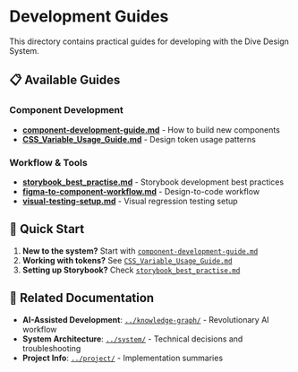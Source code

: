 # Development Guides

This directory contains practical guides for developing with the Dive Design System.

## 📋 **Available Guides**

### **Component Development**
- **[component-development-guide.md](./component-development-guide.md)** - How to build new components
- **[CSS_Variable_Usage_Guide.md](./CSS_Variable_Usage_Guide.md)** - Design token usage patterns

### **Workflow & Tools**
- **[storybook_best_practise.md](./storybook_best_practise.md)** - Storybook development best practices
- **[figma-to-component-workflow.md](./figma-to-component-workflow.md)** - Design-to-code workflow
- **[visual-testing-setup.md](./visual-testing-setup.md)** - Visual regression testing setup

## 🚀 **Quick Start**

1. **New to the system?** Start with [`component-development-guide.md`](./component-development-guide.md)
2. **Working with tokens?** See [`CSS_Variable_Usage_Guide.md`](./CSS_Variable_Usage_Guide.md)
3. **Setting up Storybook?** Check [`storybook_best_practise.md`](./storybook_best_practise.md)

## 🔗 **Related Documentation**

- **AI-Assisted Development**: [`../knowledge-graph/`](../knowledge-graph/) - Revolutionary AI workflow
- **System Architecture**: [`../system/`](../system/) - Technical decisions and troubleshooting
- **Project Info**: [`../project/`](../project/) - Implementation summaries 